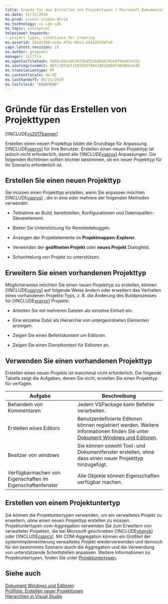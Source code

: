 ```yaml
---
title: Gründe für das Erstellen von Projekttypen | Microsoft-Dokumentation
ms.date: 11/15/2016
ms.prod: visual-studio-dev14
ms.technology: vs-ide-sdk
ms.topic: conceptual
helpviewer_keywords:
- project types, conditions for creating
ms.assetid: 26adc860-ee4a-4f5c-95e1-e41b207dd7e6
caps.latest.revision: 15
ms.author: gregvanl
manager: jillfra
ms.openlocfilehash: 5b5bc2bacb53973bd552b983b742e4f9e68fe31b
ms.sourcegitcommit: 08fc78516f1107b83f46e2401888df4868bb1e40
ms.translationtype: MT
ms.contentlocale: de-DE
ms.lasthandoff: 05/15/2019
ms.locfileid: "65687698"
---
```

# <a name="when-to-create-project-types"></a>Gründe für das Erstellen von Projekttypen
[!INCLUDE[vs2017banner](../../includes/vs2017banner.md)]

Erstellen einen neuen Projekttyp bildet die Grundlage für Anpassung [!INCLUDE[vsprvs](../../includes/vsprvs-md.md)] für Ihre Benutzer. Erstellen einen neuen Projekttyp ist jedoch nicht erforderlich, damit alle [!INCLUDE[vsprvs](../../includes/vsprvs-md.md)] Anpassungen. Die folgenden Richtlinien sollten leichter bestimmen, ob ein neuer Projekttyp für Ihr Szenario erforderlich ist.  
  
## <a name="create-a-new-project-type"></a>Erstellen Sie einen neuen Projekttyp  
 Sie müssen einen Projekttyp erstellen, wenn Sie anpassen möchten [!INCLUDE[vsprvs](../../includes/vsprvs-md.md)] , die in eine oder mehrere der folgenden Methoden verwendet:  
  
- Teilnahme an Build, bereitstellen, Konfigurationen und Datenquellen-Steuerelement.  
  
- Bieten Sie Unterstützung für Remotedebuggen.  
  
- Anzeigen der Projektelemente im **Projektmappen-Explorer**.  
  
- Verwenden der **geöffneten Projekt** oder **neues Projekt** Dialogfeld.  
  
- Schachtelung von Projekt zu unterstützen.  
  
## <a name="extend-an-existing-project-type"></a>Erweitern Sie einen vorhandenen Projekttyp  
 Möglicherweise möchten Sie einen neuen Projekttyp zu erstellen, können [!INCLUDE[vsprvs](../../includes/vsprvs-md.md)] auf folgende Weise ändern oder erweitern das Verhalten eines vorhandenen Projekts-Typs, z. B. die Änderung des Buildprozesses für [!INCLUDE[vcprvc](../../includes/vcprvc-md.md)] Projekte:  
  
- Arbeiten Sie mit mehreren Dateien als einzelne Einheit ein.  
  
- Eine einzelne Datei als Hierarchie von untergeordneten Elementen anzeigen.  
  
- Zeigen Sie einen Befehlskontext um Editoren.  
  
- Zeigen Sie einen Dienstkontext für Editoren an.  
  
## <a name="use-an-existing-project-type"></a>Verwenden Sie einen vorhandenen Projekttyp  
 Erstellen eines neuen Projekts ist manchmal nicht erforderlich. Die folgende Tabelle zeigt die Aufgaben, denen Sie nicht, erstellen Sie einen Projekttyp für verfügen.  
  
|Aufgabe|Beschreibung|  
|----------|-----------------|  
|Behandeln von Kommentaren|Jedem VSPackage kann Befehle verarbeiten.|  
|Erstellen eines Editors|Benutzerdefinierte Editoren können registriert werden. Weitere Informationen finden Sie unter [Dokument Windows und Editoren](https://msdn.microsoft.com/603625e1-62b6-413a-bc44-089346e166bc).|  
|Besitzer von windows|Sie können sowohl Tool-und Dokumentfenster erstellen, ohne dass einen neuer Projekttyp hinzugefügt.|  
|Verfügbarmachen von Eigenschaften im Eigenschaftenfenster|Alle Objekte können Eigenschaften verfügbar machen.|  
  
## <a name="create-a-project-subtype"></a>Erstellen von einem Projektuntertyp  
 Sie können die Projektuntertypen verwenden, um ein verwaltetes Projekt zu erweitern, ohne einen neuen Projekttyp erstellen zu müssen. Projektuntertypen com-Aggregation verwenden Sie zum Erweitern von verwalteter Projekten, die bei Microsoft geschrieben [!INCLUDE[vbprvb](../../includes/vbprvb-md.md)] oder [!INCLUDE[csprcs](../../includes/csprcs-md.md)]. Mit COM-Aggregation können ein Großteil der systemimplementierung verwaltetes Projekt wiederverwenden und dennoch für ein bestimmtes Szenario durch die Aggregation und die Verwendung von unterstützende Schnittstellen anpassen. Weitere Informationen zu Projektuntertypen, finden Sie unter [Projektuntertypen](../../extensibility/internals/project-subtypes.md).  
  
## <a name="see-also"></a>Siehe auch  
 [Dokument Windows und Editoren](https://msdn.microsoft.com/603625e1-62b6-413a-bc44-089346e166bc)   
 [Prüfliste: Erstellen neuer Projekttypen](../../extensibility/internals/checklist-creating-new-project-types.md)   
 [Hierarchien in Visual Studio](../../extensibility/internals/hierarchies-in-visual-studio.md)
